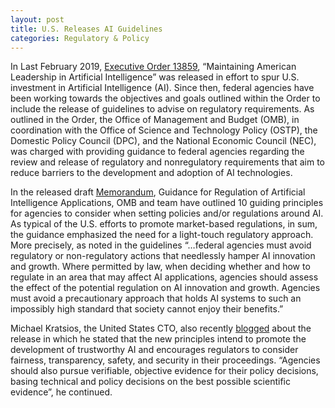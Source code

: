 ```yaml
---
layout: post
title: U.S. Releases AI Guidelines
categories: Regulatory & Policy
---
```


In Last February 2019, [Executive Order 13859](https://www.federalregister.gov/documents/2019/02/14/2019-02544/maintaining-american-leadership-in-artificial-intelligence), “Maintaining American Leadership in Artificial Intelligence” was released in effort to spur U.S. investment in Artificial Intelligence (AI).  Since then, federal agencies have been working towards the objectives and goals outlined within the Order to include the release of guidelines to advise on regulatory requirements.  As outlined in the Order, the Office of Management and Budget (OMB), in coordination with the Office of Science and Technology Policy (OSTP), the Domestic Policy Council (DPC), and the National Economic Council (NEC), was charged with providing guidance to federal agencies regarding the review and release of regulatory and nonregulatory requirements that aim to reduce barriers to the development and adoption of AI technologies.

In the released draft [Memorandum](https://www.whitehouse.gov/wp-content/uploads/2020/01/Draft-OMB-Memo-on-Regulation-of-AI-1-7-19.pdf), Guidance for Regulation of Artificial Intelligence Applications, OMB and team have outlined 10 guiding principles for agencies to consider when setting policies and/or regulations around AI.  As typical of the U.S. efforts to promote market-based regulations, in sum, the guidance emphasized the need for a light-touch regulatory approach.  More precisely, as noted in the guidelines “…federal agencies must avoid regulatory or non-regulatory actions that needlessly hamper AI innovation and growth. Where permitted by law, when deciding whether and how to regulate in an area that may affect AI applications, agencies should assess the effect of the potential regulation on AI innovation and growth. Agencies must avoid a precautionary approach that holds AI systems to such an impossibly high standard that society cannot enjoy their benefits.”

Michael Kratsios, the United States CTO, also recently [blogged](https://www.whitehouse.gov/articles/ai-that-reflects-american-values/) about the release in which he stated that the new principles intend to promote the development of trustworthy AI and encourages regulators to consider fairness, transparency, safety, and security in their proceedings. “Agencies should also pursue verifiable, objective evidence for their policy decisions, basing technical and policy decisions on the best possible scientific evidence”, he continued.
